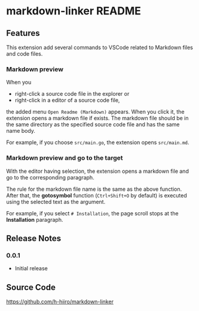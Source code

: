 # markdown-linker README

<!-- This is the README for your extension "markdown-linker". After writing up a brief description, we recommend including the following sections.-->

## Features

<!-- Describe specific features of your extension including screenshots of your extension in action. Image paths are relative to this README file.

For example if there is an image subfolder under your extension project workspace:

\!\[feature X\]\(images/feature-x.png\)

> Tip: Many popular extensions utilize animations. This is an excellent way to show off your extension! We recommend short, focused animations that are easy to follow. -->

<!-- 
## Requirements

If you have any requirements or dependencies, add a section describing those and how to install and configure them.

## Extension Settings

Include if your extension adds any VS Code settings through the `contributes.configuration` extension point.

For example:

This extension contributes the following settings:

* `myExtension.enable`: Enable/disable this extension.
* `myExtension.thing`: Set to `blah` to do something.

## Known Issues

Calling out known issues can help limit users opening duplicate issues against your extension.-->

This extension add several commands to VSCode related to Markdown files and code files.

### Markdown preview
When you
- right-click a source code file in the explorer or
- right-click in a editor of a source code file,

the added menu ```Open Readme (Markdown)``` appears.
When you click it, the extension opens a markdown file if exists.
The markdown file should be in the same directory as the specified source code file and has the same name body.

For example, if you choose ```src/main.go```, the extension opens ```src/main.md```.

### Markdown preview and go to the target
With the editor having selection, the extension opens a markdown file and go to the corresponding paragraph.

The rule for the markdown file name is the same as the above function.
After that, the **gotosymbol** function (```Ctrl+Shift+O``` by default) is executed using the selected text as the argument.

For example, if you select ```# Installation```, the page scroll stops at the **Installation** paragraph.

## Release Notes

<!-- Users appreciate release notes as you update your extension. -->

### 0.0.1
- Initial release

## Source Code
https://github.com/h-hiiro/markdown-linker

<!--
---

## Following extension guidelines

Ensure that you've read through the extensions guidelines and follow the best practices for creating your extension.

* [Extension Guidelines](https://code.visualstudio.com/api/references/extension-guidelines)

## Working with Markdown

You can author your README using Visual Studio Code. Here are some useful editor keyboard shortcuts:

* Split the editor (`Cmd+\` on macOS or `Ctrl+\` on Windows and Linux).
* Toggle preview (`Shift+Cmd+V` on macOS or `Shift+Ctrl+V` on Windows and Linux).
* Press `Ctrl+Space` (Windows, Linux, macOS) to see a list of Markdown snippets.

## For more information

* [Visual Studio Code's Markdown Support](http://code.visualstudio.com/docs/languages/markdown)
* [Markdown Syntax Reference](https://help.github.com/articles/markdown-basics/)

**Enjoy!** -->